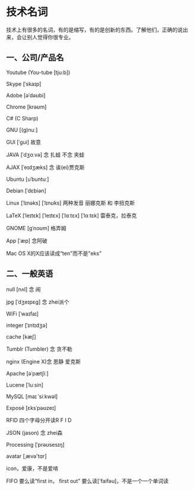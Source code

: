 # 技术名词

技术上有很多的名词，有的是缩写，有的是创新的东西。了解他们，正确的说出来，会让别人觉得你很专业。

## 一、公司/产品名

Youtube (You-tube [tju:b])

Skype [ˈskaɪp]

Adobe [əˈdəʊbi]

Chrome [krəʊm]

C# (C Sharp)

GNU [(g)nuː]

GUI [ˈɡui] 故意

JAVA [ˈdʒɑːvə] 念 扎蛙 不念 夹蛙

AJAX [ˈeɪdʒæks] 念 诶(ei)贾克斯 

Ubuntu [uˈbuntuː] 

Debian [ˈdɛbiən] 

Linux [ˈlɪnəks] [ˈlɪnʊks] 两种发音 丽娜克斯 和 李扭克斯

LaTeX [ˈleɪtɛk]  [ˈleɪtɛx]  [ˈlɑːtɛx] [ˈlɑːtɛk] 雷泰克，拉泰克 

GNOME [ɡˈnoʊm] 格弄姆 

App [ˈæp] 念阿破

Mac OS X的X应该读成“ten"而不是"eks"

## 二、一般英语

null [nʌl] 念 闹

jpg [ˈdʒeɪpɛɡ] 念 zhei派个 

WiFi [ˈwaɪfaɪ] 

integer [ˈɪntɪdʒə] 

cache [kæʃ] 

Tumblr (Tumbler) 念 贪不勒

nginx (Engine X)念 恩静 爱克斯

Apache [əˈpætʃiː] 

Lucene [ˈluːsin] 

MySQL  [maɪ ˈsiːkwəl] 

Exposé [ɛksˈpəʊzeɪ] 

RFID 四个字母分开读R F I D

JSON (jason) 念 zhei森

Processing [ˈprəʊsesɪŋ] 

avatar [ˌævə'tɑr] 

icon，爱康，不是爱啃

FIFO 要么读“first in， first out” 要么读['faifəu]，不是一个一个单词读
